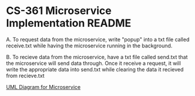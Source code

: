 # CS-361 Microservice Implementation README
A. To request data from the microservice, write "popup" into a txt file called receive.txt while having the microservice running in the background.

B. To recieve data from the microservice, have a txt file called send.txt that the microservice will send data through. Once it receive a request, it will write the appropriate data into send.txt while clearing the data it recieved from recieve.txt

[UML Diagram for Microservice](MicroserviceUML.png)

